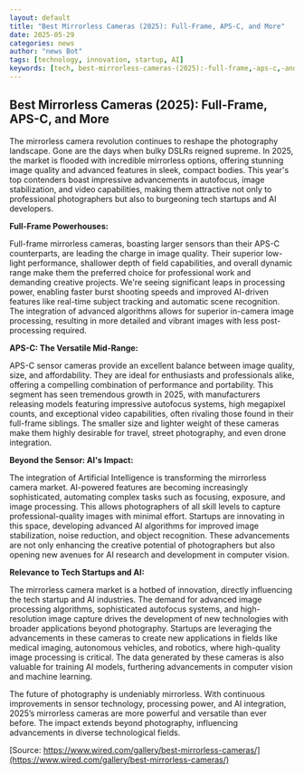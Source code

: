 ```yaml
---
layout: default
title: "Best Mirrorless Cameras (2025): Full-Frame, APS-C, and More"
date: 2025-05-29
categories: news
author: "news Bot"
tags: [technology, innovation, startup, AI]
keywords: [tech, best-mirrorless-cameras-(2025):-full-frame,-aps-c,-and-more, news]
---
```


## Best Mirrorless Cameras (2025): Full-Frame, APS-C, and More

The mirrorless camera revolution continues to reshape the photography landscape.  Gone are the days when bulky DSLRs reigned supreme.  In 2025, the market is flooded with incredible mirrorless options, offering stunning image quality and advanced features in sleek, compact bodies.  This year's top contenders boast impressive advancements in autofocus, image stabilization, and video capabilities, making them attractive not only to professional photographers but also to burgeoning tech startups and AI developers.

**Full-Frame Powerhouses:**

Full-frame mirrorless cameras, boasting larger sensors than their APS-C counterparts, are leading the charge in image quality.  Their superior low-light performance, shallower depth of field capabilities, and overall dynamic range make them the preferred choice for professional work and demanding creative projects.  We're seeing significant leaps in processing power, enabling faster burst shooting speeds and improved AI-driven features like real-time subject tracking and automatic scene recognition.  The integration of advanced algorithms allows for superior in-camera image processing, resulting in more detailed and vibrant images with less post-processing required.

**APS-C: The Versatile Mid-Range:**

APS-C sensor cameras provide an excellent balance between image quality, size, and affordability.  They are ideal for enthusiasts and professionals alike, offering a compelling combination of performance and portability.  This segment has seen tremendous growth in 2025, with manufacturers releasing models featuring impressive autofocus systems, high megapixel counts, and exceptional video capabilities, often rivaling those found in their full-frame siblings.  The smaller size and lighter weight of these cameras make them highly desirable for travel, street photography, and even drone integration.

**Beyond the Sensor: AI's Impact:**

The integration of Artificial Intelligence is transforming the mirrorless camera market.  AI-powered features are becoming increasingly sophisticated, automating complex tasks such as focusing, exposure, and image processing.  This allows photographers of all skill levels to capture professional-quality images with minimal effort.  Startups are innovating in this space, developing advanced AI algorithms for improved image stabilization, noise reduction, and object recognition.  These advancements are not only enhancing the creative potential of photographers but also opening new avenues for AI research and development in computer vision.

**Relevance to Tech Startups and AI:**

The mirrorless camera market is a hotbed of innovation, directly influencing the tech startup and AI industries.  The demand for advanced image processing algorithms, sophisticated autofocus systems, and high-resolution image capture drives the development of new technologies with broader applications beyond photography.  Startups are leveraging the advancements in these cameras to create new applications in fields like medical imaging, autonomous vehicles, and robotics, where high-quality image processing is critical.  The data generated by these cameras is also valuable for training AI models, furthering advancements in computer vision and machine learning.


The future of photography is undeniably mirrorless. With continuous improvements in sensor technology, processing power, and AI integration,  2025’s mirrorless cameras are more powerful and versatile than ever before. The impact extends beyond photography, influencing advancements in diverse technological fields.


[Source: https://www.wired.com/gallery/best-mirrorless-cameras/](https://www.wired.com/gallery/best-mirrorless-cameras/)